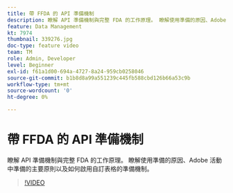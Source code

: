 ```yaml
---
title: 帶 FFDA 的 API 準備機制
description: 瞭解 API 準備機制與完整 FDA 的工作原理。 瞭解使用準備的原因、Adobe 活動中準備的主要原則以及如何啟用自訂表格的準備機制。
feature: Data Management
kt: 7974
thumbnail: 339276.jpg
doc-type: feature video
team: TM
role: Admin, Developer
level: Beginner
exl-id: f61a1d00-694a-4727-8a24-959cb0258046
source-git-commit: b1b8d8a99a551239c445fb588cbd126b66a53c9b
workflow-type: tm+mt
source-wordcount: '0'
ht-degree: 0%

---
```


# 帶 FFDA 的 API 準備機制

瞭解 API 準備機制與完整 FDA 的工作原理。 瞭解使用準備的原因、Adobe 活動中準備的主要原則以及如何啟用自訂表格的準備機制。

>[!VIDEO](https://video.tv.adobe.com/v/339276?quality=12&learn=on)
